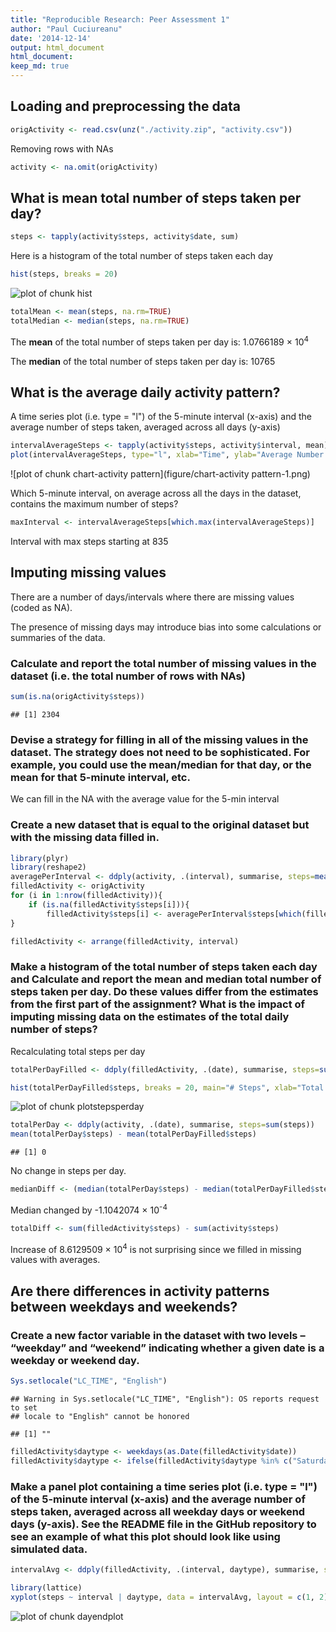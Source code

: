 ```yaml
---
title: "Reproducible Research: Peer Assessment 1"
author: "Paul Cuciureanu"
date: '2014-12-14'
output: html_document
html_document:
keep_md: true
---
```




## Loading and preprocessing the data

```r
origActivity <- read.csv(unz("./activity.zip", "activity.csv"))
```

Removing rows with NAs

```r
activity <- na.omit(origActivity)
```

## What is mean total number of steps taken per day?

```r
steps <- tapply(activity$steps, activity$date, sum)
```

Here is a histogram of the total number of steps taken each day

```r
hist(steps, breaks = 20)
```

![plot of chunk hist](figure/hist-1.png) 


```r
totalMean <- mean(steps, na.rm=TRUE)
totalMedian <- median(steps, na.rm=TRUE)
```

The **mean** of the total number of steps taken per day is: 1.0766189 &times; 10<sup>4</sup>

The **median** of the total number of steps taken per day is: 10765

## What is the average daily activity pattern?

A time series plot (i.e. type = "l") of the 5-minute interval (x-axis) and the average number of steps taken, averaged across all days (y-axis)


```r
intervalAverageSteps <- tapply(activity$steps, activity$interval, mean)
plot(intervalAverageSteps, type="l", xlab="Time", ylab="Average Number of Steps", main="Average Daily Activity Pattern")
```

![plot of chunk chart-activity pattern](figure/chart-activity pattern-1.png) 

Which 5-minute interval, on average across all the days in the dataset, contains the maximum number of steps?


```r
maxInterval <- intervalAverageSteps[which.max(intervalAverageSteps)]
```
Interval with max steps starting at 835

## Imputing missing values

There are a number of days/intervals where there are missing values (coded as NA).

The presence of missing days may introduce bias into some calculations or summaries of the data.

### Calculate and report the total number of missing values in the dataset (i.e. the total number of rows with NAs)


```r
sum(is.na(origActivity$steps))
```

```
## [1] 2304
```

### Devise a strategy for filling in all of the missing values in the dataset. The strategy does not need to be sophisticated. For example, you could use the mean/median for that day, or the mean for that 5-minute interval, etc.

We can fill in the NA with the average value for the 5-min interval

### Create a new dataset that is equal to the original dataset but with the missing data filled in.


```r
library(plyr)
library(reshape2)
averagePerInterval <- ddply(activity, .(interval), summarise, steps=mean(steps))
filledActivity <- origActivity
for (i in 1:nrow(filledActivity)){
    if (is.na(filledActivity$steps[i])){
        filledActivity$steps[i] <- averagePerInterval$steps[which(filledActivity$interval[i] == averagePerInterval$interval)]}
}

filledActivity <- arrange(filledActivity, interval)
```

### Make a histogram of the total number of steps taken each day and Calculate and report the mean and median total number of steps taken per day. Do these values differ from the estimates from the first part of the assignment? What is the impact of imputing missing data on the estimates of the total daily number of steps?

Recalculating total steps per day

```r
totalPerDayFilled <- ddply(filledActivity, .(date), summarise, steps=sum(steps))
```


```r
hist(totalPerDayFilled$steps, breaks = 20, main="# Steps", xlab="Total # steps / day", ylab = "# Days")
```

![plot of chunk plotstepsperday](figure/plotstepsperday-1.png) 


```r
totalPerDay <- ddply(activity, .(date), summarise, steps=sum(steps))
mean(totalPerDay$steps) - mean(totalPerDayFilled$steps)
```

```
## [1] 0
```
No change in steps per day.


```r
medianDiff <- (median(totalPerDay$steps) - median(totalPerDayFilled$steps))/median(totalPerDay$steps)
```
Median changed by -1.1042074 &times; 10<sup>-4</sup>


```r
totalDiff <- sum(filledActivity$steps) - sum(activity$steps)
```

Increase of 8.6129509 &times; 10<sup>4</sup> is not surprising since we filled in missing values with averages.


## Are there differences in activity patterns between weekdays and weekends?

### Create a new factor variable in the dataset with two levels – “weekday” and “weekend” indicating whether a given date is a weekday or weekend day.


```r
Sys.setlocale("LC_TIME", "English")
```

```
## Warning in Sys.setlocale("LC_TIME", "English"): OS reports request to set
## locale to "English" cannot be honored
```

```
## [1] ""
```


```r
filledActivity$daytype <- weekdays(as.Date(filledActivity$date))
filledActivity$daytype <- ifelse(filledActivity$daytype %in% c("Saturday", "Sunday"),"weekend", "weekday")
```

### Make a panel plot containing a time series plot (i.e. type = "l") of the 5-minute interval (x-axis) and the average number of steps taken, averaged across all weekday days or weekend days (y-axis). See the README file in the GitHub repository to see an example of what this plot should look like using simulated data.


```r
intervalAvg <- ddply(filledActivity, .(interval, daytype), summarise, steps = mean(steps))
```


```r
library(lattice)
xyplot(steps ~ interval | daytype, data = intervalAvg, layout = c(1, 2), type="l", xlab = "Interval", ylab = "# Steps")
```

![plot of chunk dayendplot](figure/dayendplot-1.png) 
